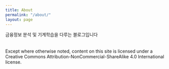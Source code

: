 ```yaml
---
title: About
permalink: "/about/"
layout: page
---
```


금융정보 분석 및 기계학습을 다루는 블로그입니다  
<br><br>
Except where otherwise noted, content on this site is licensed under a Creative Commons Attribution-NonCommercial-ShareAlike 4.0 International license.
